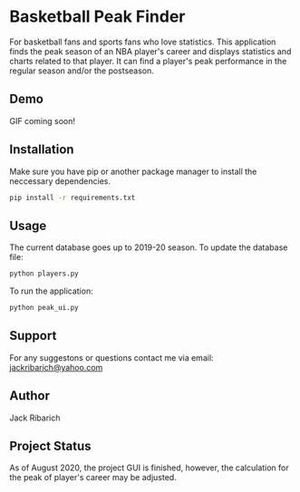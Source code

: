 # Basketball Peak Finder

For basketball fans and sports fans who love 
statistics. This application finds the peak 
season of an NBA player's career and displays 
statistics and charts related to that player. 
It can find a player's peak performance in the
regular season and/or the postseason.


## Demo

GIF coming soon!

## Installation

Make sure you have pip or another package manager
to install the neccessary dependencies.

```bash
pip install -r requirements.txt
```

## Usage

The current database goes up to 2019-20 season.
To update the database file:
```bash
python players.py
```

To run the application:
```bash
python peak_ui.py
```

## Support

For any suggestons or questions contact me via email: 
jackribarich@yahoo.com

## Author

Jack Ribarich

## Project Status

As of August 2020, the project GUI is finished, however, the 
calculation for the peak of player's career may be adjusted. 
